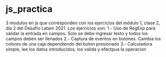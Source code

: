 # js_practica

3 modulos en js que corresponden con los ejercicios del módulo 1, clase 2, día 2 del Desafío Latam 2021.
Los ejercicios son:
1.- Uso de RegExp para validar la entrada en campos.  Solo se debe ingresar texto y todos los campos deben ser llenados
2.- Captura de eventos en botones.  Cambia los colores de una caja dependiendo del boton presionado
3.- Calculadora simple, lee los datos introducidos, los valida y efectpua la operacion
